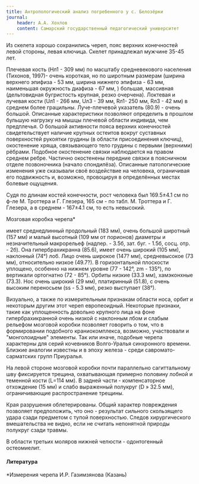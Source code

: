 ```yaml
---
title: Антропологический анализ погребенного у с. Белозёрки
journal:
    header: А.А. Хохлов
    content: Самарский государственный педагогический университет
---
```


Из скелета хорошо сохранились череп, пояс верхних конечностей левой стороны, левая ключица. Скелет принадлежал мужчине 35-45 лет.

Плечевая кость (Hл1 - 309 мм) по масштабу средневекового населения (Тихонов, 1997)- очень короткая, но по широтным размерам (ширина верхнего эпифиза - 53 мм, ширина нижнего эпифиза - 63 мм, наименьшая окружность диафиза - 67 мм, ) большая, массивная (дельтовидная бугристость крупная, резко очерчена). Локтевая и лучевая кости (Uл1 - 266 мм, Uл3 - 39 мм, Rл1- 250 мм, Rл3 - 42 мм) в среднем более грацильны. Луче-плечевой указатель (80.9) - очень большой. Описанные характеристики позволяют определить в прошлом бульшую нагрузку на мышцы плечевой области индивида, чем предплечья. О большой активности пояса верхних конечностей свидетельствует наличие крупных остеитов вокруг суставных поверхностей рукоятки грудины (в области присоединения ключиц), окостенение хряща, связывающего тело грудины с первыми (верхними) рёбрами. Подобное окостенение связки наблюдается на правом среднем ребре. Частично окостенены передние связки в поясничном отделе позвоночника (начало спондилёза). Описанные патологические изменения уже сказывали своё воздействие на человека, ограничивая его подвижность и, возможно, провоцируя в определённых местах болевые ощущения.

Судя по длинам костей конечности, рост человека был 169.5±4.1 см по ф-ле М. Троттера и Г. Глезера, 165 см - по табл. М. Троттера и Г. Глезера, а в среднем - 167±4.1 см, то есть невысокий.

Мозговая коробка черепа* 

имеет среднедлинный продольный (183 мм), очень большой широтный (157 мм) и малый высотный (109 мм от порионов) диаметры и незначительный макрорельеф (надпер. - 3.5б, зат. буг. - 1.5б, сосц. отр. - 2б). Она гипербрахикранна (85.6), имеет очень широкий (105 мм), наклонный (74°) лоб. Лицо очень широкое (147? мм), средневысокое (73 мм), относительно низкое (49.7?). В горизонтальной плоскости уплощено, особенно на нижнем уровне (77 - 142°, zm - 135°), по вертикали ортогнатно (72 - 85°). Орбиты низкие (33.3 мм), хамэконхные (73.3). Нос очень широкий (29 мм), платиринный (51.8), с очень высоким переносьем (ss - 5.3 мм), резко выступает (38°).

Визуально, а также по измерительным признакам области носа, орбит и некоторым другим этот череп европеоидный. Некоторые признаки, такие как уплощенность довольно крупного лица на фоне гипербрахикранной очень низкой с наклонным лбом и слабым рельефом мозговой коробки позволяет говорить о том, что в формировании подобного краниокомплекса, возможно, участвовали и "монголоидные" элементы. Так или иначе, подобные черепа характерны для серий кочевников Волго-Уралья синхронного времени. Близкие аналогии известны и в эпоху железа - среди савромато-сарматских групп Приуралья.

На левой стороне мозговой коробки почти параллельно сагиттальному шву фиксируется трещина, охватывающая примерно половину лобной и теменной кости (L=114 мм). В задней части - компенсаторное отхождение (15 мм) и слабо выраженный полукруг (D » 32.5 мм), ограничивающие распространение трещины. 

Края разрушения облетерированы. Общий характер повреждения позволяет предположить, что оно - результат сильного скользящего удара сзади предметом с тупой поверхностью. Следов хирургического вмешательства не видно, если не считать непонятной природы полукруг сзади травмы.

В области третьих моляров нижней челюсти - одонтогенный остеомиелит.

#### Литература

*Измерения черепа И.Р. Газимзянова (Казань)